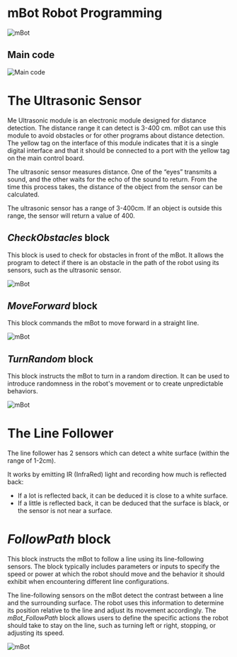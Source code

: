 # mBot Robot Programming

![mBot](images/mbot.png)

## Main code

![Main code](images/mbot_start.png)

# The Ultrasonic Sensor

Me Ultrasonic module is an electronic module designed for distance detection. The distance range it can detect is 3-400 cm. mBot can use this module to avoid obstacles or for other programs about distance detection. The yellow tag on the interface of this module indicates that it is a single digital interface and that it should be connected to a port with the yellow tag on the main control board.

The ultrasonic sensor measures distance. One of the “eyes” transmits a sound, and the other waits for the echo of the sound to return. From the time this process takes, the distance of the object from the sensor can be calculated.

The ultrasonic sensor has a range of 3-400cm. If an object is outside this range, the sensor will return a value of 400.

## *CheckObstacles* block

This block is used to check for obstacles in front of the mBot. It allows the program to detect if there is an obstacle in the path of the robot using its sensors, such as the ultrasonic sensor.

![mBot](images/mbot_CheckObstacles.png)

## *MoveForward* block

This block commands the mBot to move forward in a straight line.

![mBot](images/mBot_MoveForward.png)

## *TurnRandom* block

This block instructs the mBot to turn in a random direction. It can be used to introduce randomness in the robot's movement or to create unpredictable behaviors.

![mBot](images/mBot_TurnRandom.png)

# The Line Follower

The line follower has 2 sensors which can detect a white surface (within the range of 1-2cm).

It works by emitting IR (InfraRed) light and recording how much is reflected back:

- If a lot is reflected back, it can be deduced it is close to a white surface.
- If a little is reflected back, it can be deduced that the surface is black, or the sensor is not near a surface.

# *FollowPath* block

This block instructs the mBot to follow a line using its line-following sensors. The block typically includes parameters or inputs to specify the speed or power at which the robot should move and the behavior it should exhibit when encountering different line configurations.

The line-following sensors on the mBot detect the contrast between a line and the surrounding surface. The robot uses this information to determine its position relative to the line and adjust its movement accordingly. The *mBot_FollowPath* block allows users to define the specific actions the robot should take to stay on the line, such as turning left or right, stopping, or adjusting its speed.

![mBot](images/mBot_FollowPath.png)


